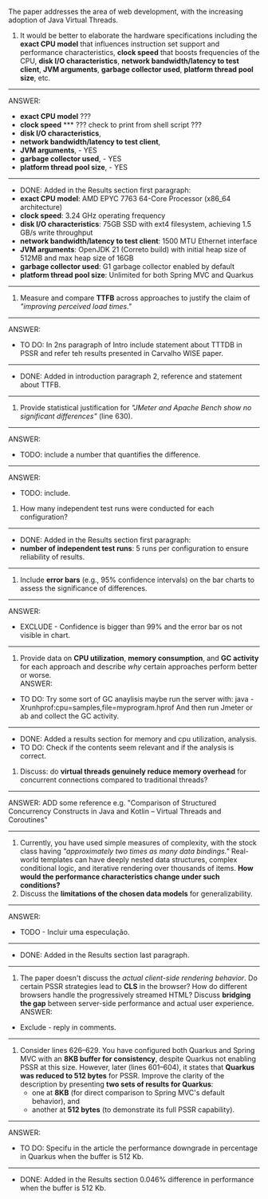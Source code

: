 The paper addresses the area of web development, with the increasing adoption of
Java Virtual Threads.

1. It would be better to elaborate the hardware specifications including the
   **exact CPU model** that influences instruction set support and performance
   characteristics, **clock speed** that boosts frequencies of the CPU, **disk
   I/O characteristics**, **network bandwidth/latency to test client**, **JVM
   arguments**, **garbage collector used**, **platform thread pool size**, etc.

---

ANSWER:

- **exact CPU model** ???
- **clock speed** \*\*\* ??? check to print from shell script ???
- **disk I/O characteristics**,
- **network bandwidth/latency to test client**,
- **JVM arguments**, - YES
- **garbage collector used**, - YES
- **platform thread pool size**, - YES

---

- DONE: Added in the Results section first paragraph:
- **exact CPU model**: AMD EPYC 7763 64-Core Processor (x86_64 architecture)
- **clock speed**: 3.24 GHz operating frequency
- **disk I/O characteristics**: 75GB SSD with ext4 filesystem, achieving 1.5 GB/s write throughput
- **network bandwidth/latency to test client**: 1500 MTU Ethernet interface
- **JVM arguments**: OpenJDK 21 (Correto build) with initial heap size of 512MB and max heap size of 16GB
- **garbage collector used**: G1 garbage collector enabled by default
- **platform thread pool size**: Unlimited for both Spring MVC and Quarkus

---

1. Measure and compare **TTFB** across approaches to justify the claim of
   _"improving perceived load times."_

---

ANSWER:

- TO DO: In 2ns paragraph of Intro include statement about TTTDB in PSSR and
  refer teh results presented in Carvalho WISE paper.

---

- DONE: Added in introduction paragraph 2, reference and statement about TTFB.

---

1. Provide statistical justification for _"JMeter and Apache Bench show no
   significant differences"_ (line 630).

---

ANSWER:

- TODO: include a number that quantifies the difference.

---

ANSWER:

- TODO: include.

1. How many independent test runs were conducted for each configuration?

---

- DONE: Added in the Results section first paragraph:
- **number of independent test runs**: 5 runs per configuration to ensure reliability of results.

---

1. Include **error bars** (e.g., 95% confidence intervals) on the bar charts to
   assess the significance of differences.

---

ANSWER:

- EXCLUDE - Confidence is bigger than 99% and the error bar os not visible in chart.

---

1. Provide data on **CPU utilization**, **memory consumption**, and **GC
   activity** for each approach and describe _why_ certain approaches perform
   better or worse.  
   ANSWER:

- TO DO: Try some sort of GC anaylisis maybe run the server with: java -Xrunhprof:cpu=samples,file=myprogram.hprof
  And then run Jmeter or ab and collect the GC activity.

---

- DONE: Added a results section for memory and cpu utilization, analysis.
- TO DO: Check if the contents seem relevant and if the analysis is correct.

1. Discuss: do **virtual threads genuinely reduce memory overhead** for
   concurrent connections compared to traditional threads?

---

ANSWER: ADD some reference e.g. "Comparison of Structured Concurrency Constructs in Java and Kotlin – Virtual Threads and Coroutines"

---

1. Currently, you have used simple measures of complexity, with the stock class
   having _"approximately two times as many data bindings."_ Real-world
   templates can have deeply nested data structures, complex conditional logic,
   and iterative rendering over thousands of items. **How would the performance
   characteristics change under such conditions?**
2. Discuss the **limitations of the chosen data models** for generalizability.

---

ANSWER:

- TODO - Incluir uma especulação.

---

- DONE: Added in the Results section last paragraph.

---

1.  The paper doesn't discuss the _actual client-side rendering behavior_. Do
    certain PSSR strategies lead to **CLS** in the browser? How do different
    browsers handle the progressively streamed HTML? Discuss **bridging the
    gap** between server-side performance and actual user experience.
    ANSWER:

- Exclude - reply in comments.

---

1.  Consider lines 626–629. You have configured both Quarkus and Spring MVC with
    an **8KB buffer for consistency**, despite Quarkus not enabling PSSR at this
    size. However, later (lines 601–604), it states that **Quarkus was reduced
    to 512 bytes** for PSSR. Improve the clarity of the description by
    presenting **two sets of results for Quarkus**:
    - one at **8KB** (for direct comparison to Spring MVC's default behavior),
      and
    - another at **512 bytes** (to demonstrate its full PSSR capability).

---

ANSWER:

- TO DO: Specifu in the article the performance downgrade in percentage in Quarkus
  when the buffer is 512 Kb.

---

- DONE: Added in the Results section 0.046% difference in performance
  when the buffer is 512 Kb.
